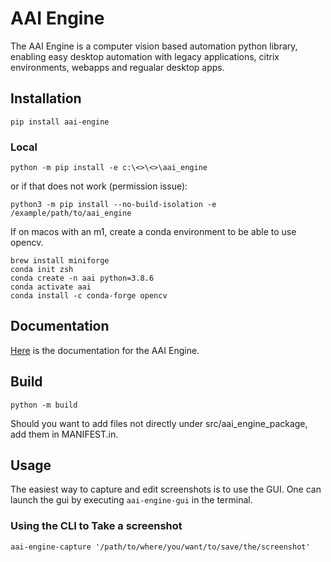 # AAI Engine

The AAI Engine is a computer vision based automation python library, enabling easy desktop automation with legacy applications, citrix environments, webapps and regualar desktop apps.

## Installation

`pip install aai-engine`

### Local

`python -m pip install -e c:\<>\<>\aai_engine`

or if that does not work (permission issue):

`python3 -m pip install --no-build-isolation -e /example/path/to/aai_engine`

If on macos with an m1, create a conda environment to be able to use opencv.

```
brew install miniforge
conda init zsh
conda create -n aai python=3.8.6
conda activate aai
conda install -c conda-forge opencv
```

## Documentation

[Here](https://aai-org.github.io/aai_engine_manager/) is the documentation for the AAI Engine.

## Build

`python -m build`

Should you want to add files not directly under src/aai_engine_package, add them in MANIFEST.in.

## Usage

The easiest way to capture and edit screenshots is to use the GUI.
One can launch the gui by executing `aai-engine-gui` in the terminal.

### Using the CLI to Take a screenshot

`aai-engine-capture '/path/to/where/you/want/to/save/the/screenshot'`
